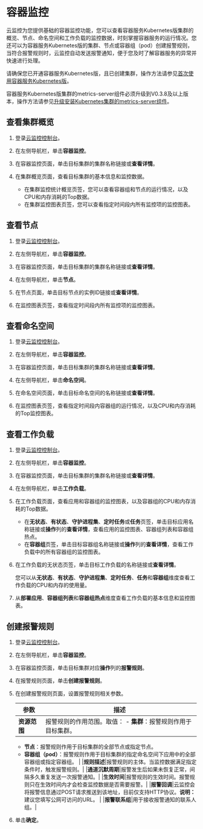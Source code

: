 # 容器监控

云监控为您提供基础的容器监控功能，您可以查看容器服务Kubernetes版集群的概览、节点、命名空间和工作负载的监控数据，时刻掌握容器服务的运行情况。您还可以为容器服务Kubernetes版的集群、节点或容器组（pod）创建报警规则，当符合报警规则时，云监控自动发送报警通知，便于您及时了解容器服务的异常并快速进行处理。

请确保您已开通容器服务Kubernetes版，且已创建集群，操作方法请参见[首次使用容器服务Kubernetes版](/cn.zh-CN/快速入门/首次使用容器服务Kubernetes版.md)。

容器服务Kubernetes版集群的metrics-server组件必须升级到V0.3.8及以上版本，操作方法请参见[升级安装Kubernetes集群的metrics-server组件](/cn.zh-CN/Kubernetes集群用户指南/集群管理/升级集群/升级安装Kubernetes集群的metrics-server组件.md)。

## 查看集群概览

1.  登录[云监控控制台](https://cloudmonitor.console.aliyun.com)。

2.  在左侧导航栏，单击**容器监控**。

3.  在容器监控页面，单击目标集群的集群名称链接或**查看详情**。

4.  在集群概览页面，查看目标集群的基本信息和监控数据。

    -   在集群监控统计概览页签，您可以查看容器组和节点的运行情况，以及CPU和内存消耗的Top数据。
    -   在集群监控图表页签，您可以查看指定时间段内所有监控项的监控图表。

## 查看节点

1.  登录[云监控控制台](https://cloudmonitor.console.aliyun.com)。

2.  在左侧导航栏，单击**容器监控**。

3.  在容器监控页面，单击目标集群的集群名称链接或**查看详情**。

4.  在左侧导航栏，单击**节点**。

5.  在节点页面，单击目标节点的实例ID链接或**查看详情**。

6.  在监控图表页签，查看指定时间段内所有监控项的监控图表。


## 查看命名空间

1.  登录[云监控控制台](https://cloudmonitor.console.aliyun.com)。

2.  在左侧导航栏，单击**容器监控**。

3.  在容器监控页面，单击目标集群的集群名称链接或**查看详情**。

4.  在左侧导航栏，单击**命名空间**。

5.  在命名空间页面，单击目标命名空间的名称链接或**查看详情**。

6.  在监控图表页签，查看指定时间段内容器组的运行情况，以及CPU和内存消耗的Top监控图表。


## 查看工作负载

1.  登录[云监控控制台](https://cloudmonitor.console.aliyun.com)。

2.  在左侧导航栏，单击**容器监控**。

3.  在容器监控页面，单击目标集群的集群名称链接或**查看详情**。

4.  在左侧导航栏，单击**工作负载**。

5.  在工作负载页面，查看应用和容器组的监控图表，以及容器组的CPU和内存消耗的Top数据。

    -   在**无状态**、**有状态**、**守护进程集**、**定时任务**或**任务**页签，单击目标应用名称链接或**操作**列的**查看详情**，查看应用的监控图表、容器组列表和容器组热点。
    -   在**容器组**页签，单击目标容器组名称链接或**操作**列的**查看详情**，查看工作负载中的所有容器组的监控图表。
6.  在工作负载的无状态页签，单击目标工作负载的名称链接或**查看详情**。

    您可以从**无状态**、**有状态**、**守护进程集**、**定时任务**、**任务**和**容器组**维度查看工作负载的CPU和内存的使用量。

7.  从**部署应用**、**容器组列表**和**容器组热点**维度查看工作负载的基本信息和监控图表。


## 创建报警规则

1.  登录[云监控控制台](https://cloudmonitor.console.aliyun.com)。

2.  在左侧导航栏，单击**容器监控**。

3.  在容器监控页面，单击目标集群对应**操作**列的**报警规则**。

4.  在报警规则页面，单击**创建报警规则**。

5.  在创建报警规则页面，设置报警规则相关参数。

    |参数|描述|
    |--|--|
    |**资源范围**|报警规则的作用范围。取值：    -   **集群**：报警规则作用于目标集群。
    -   **节点**：报警规则作用于目标集群的全部节点或指定节点。
    -   **容器组（pod）**：报警规则作用于目标集群的指定命名空间下应用中的全部容器组或指定容器组。 |
    |**规则描述**|报警规则的主体。当监控数据满足指定条件时，触发报警规则。|
    |**通道沉默周期**|报警发生后如果未恢复正常，间隔多久重复发送一次报警通知。|
    |**生效时间**|报警规则的生效时间。报警规则只在生效时间内才会检查监控数据是否需要报警。|
    |**报警回调**|云监控会将报警信息通过POST请求推送到该地址，目前仅支持HTTP协议。**说明：** 建议您填写公网可访问的URL。 |
    |**报警联系组**|用于接收报警通知的联系人组。|

6.  单击**确定**。


